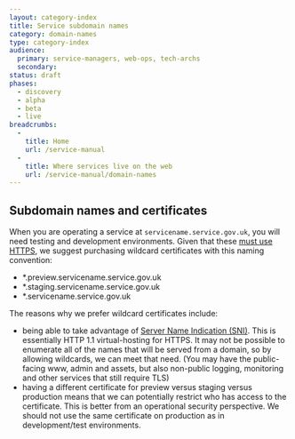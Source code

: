 ```yaml
---
layout: category-index
title: Service subdomain names
category: domain-names
type: category-index
audience:
  primary: service-managers, web-ops, tech-archs
  secondary:
status: draft
phases:
  - discovery
  - alpha
  - beta
  - live
breadcrumbs:
  -
    title: Home
    url: /service-manual
  -
    title: Where services live on the web
    url: /service-manual/domain-names
---
```


## Subdomain names and certificates

When you are operating a service at `servicename.service.gov.uk`, you will need
testing and development environments. Given that these
[must use HTTPS](/service-manual/domain-names/https.html), we suggest
purchasing wildcard certificates with this naming convention:

* *.preview.servicename.service.gov.uk
* *.staging.servicename.service.gov.uk
* *.servicename.service.gov.uk

The reasons why we prefer wildcard certificates include:

* being able to take advantage of
  [Server Name Indication (SNI)](http://en.wikipedia.org/wiki/Server_Name_Indication).
  This is essentially HTTP 1.1 virtual-hosting for HTTPS. It may not be
  possible to enumerate all of the names that will be served from a domain,
  so by allowing wildcards, we can meet that need. (You may have the
  public-facing www, admin and assets, but also non-public logging, monitoring
  and other services that still require TLS)
* having a different certificate for preview versus staging versus production
  means that we can potentially restrict who has access to the certificate.
  This is better from an operational security perspective. We should not use
  the same certificate on production as in development/test environments.
